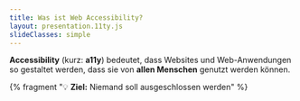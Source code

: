 ```yaml
---
title: Was ist Web Accessibility?
layout: presentation.11ty.js
slideClasses: simple
---
```




**Accessibility** (kurz: **a11y**) bedeutet, dass Websites und Web-Anwendungen so gestaltet werden, dass sie von **allen Menschen** genutzt werden können.

{% fragment "💡 **Ziel:** Niemand soll ausgeschlossen werden" %}

